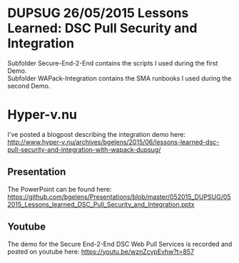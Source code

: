 DUPSUG 26/05/2015 Lessons Learned: DSC Pull Security and Integration
====================================================================
Subfolder Secure-End-2-End contains the scripts I used during the first Demo.  
Subfolder WAPack-Integration contains the SMA runbooks I used during the second Demo.

Hyper-v.nu
==========
I've posted a blogpost describing the integration demo here: http://www.hyper-v.nu/archives/bgelens/2015/06/lessons-learned-dsc-pull-security-and-integration-with-wapack-dupsug/

Presentation
------------
The PowerPoint can be found here: https://github.com/bgelens/Presentations/blob/master/052015_DUPSUG/052015_Lessons_learned_DSC_Pull_Security_and_Integration.pptx

Youtube
-------
The demo for the Secure End-2-End DSC Web Pull Services is recorded and posted on youtube here: https://youtu.be/wznZcvpEvhw?t=857